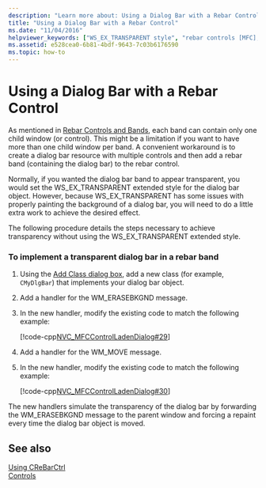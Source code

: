 ```yaml
---
description: "Learn more about: Using a Dialog Bar with a Rebar Control"
title: "Using a Dialog Bar with a Rebar Control"
ms.date: "11/04/2016"
helpviewer_keywords: ["WS_EX_TRANSPARENT style", "rebar controls [MFC], dialog bars", "dialog bars [MFC], using with rebar bands"]
ms.assetid: e528cea0-6b81-4bdf-9643-7c03b6176590
ms.topic: how-to
---
```

# Using a Dialog Bar with a Rebar Control

As mentioned in [Rebar Controls and Bands](../mfc/rebar-controls-and-bands.md), each band can contain only one child window (or control). This might be a limitation if you want to have more than one child window per band. A convenient workaround is to create a dialog bar resource with multiple controls and then add a rebar band (containing the dialog bar) to the rebar control.

Normally, if you wanted the dialog bar band to appear transparent, you would set the WS_EX_TRANSPARENT extended style for the dialog bar object. However, because WS_EX_TRANSPARENT has some issues with properly painting the background of a dialog bar, you will need to do a little extra work to achieve the desired effect.

The following procedure details the steps necessary to achieve transparency without using the WS_EX_TRANSPARENT extended style.

### To implement a transparent dialog bar in a rebar band

1. Using the [Add Class dialog box](../mfc/reference/adding-an-mfc-class.md), add a new class (for example, `CMyDlgBar`) that implements your dialog bar object.

1. Add a handler for the WM_ERASEBKGND message.

1. In the new handler, modify the existing code to match the following example:

   [!code-cpp[NVC_MFCControlLadenDialog#29](../mfc/codesnippet/cpp/using-a-dialog-bar-with-a-rebar-control_1.cpp)]

1. Add a handler for the WM_MOVE message.

1. In the new handler, modify the existing code to match the following example:

   [!code-cpp[NVC_MFCControlLadenDialog#30](../mfc/codesnippet/cpp/using-a-dialog-bar-with-a-rebar-control_2.cpp)]

The new handlers simulate the transparency of the dialog bar by forwarding the WM_ERASEBKGND message to the parent window and forcing a repaint every time the dialog bar object is moved.

## See also

[Using CReBarCtrl](../mfc/using-crebarctrl.md)<br/>
[Controls](../mfc/controls-mfc.md)

